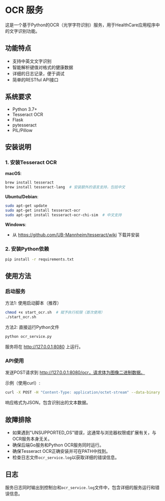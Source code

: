 # OCR 服务

这是一个基于Python的OCR（光学字符识别）服务，用于HealthCare应用程序中的文字识别功能。

## 功能特点

- 支持中英文文字识别
- 智能解析键值对格式的健康数据
- 详细的日志记录，便于调试
- 简单的RESTful API接口

## 系统要求

- Python 3.7+
- Tesseract OCR
- Flask
- pytesseract
- PIL/Pillow

## 安装说明

### 1. 安装Tesseract OCR

**macOS**:
```bash
brew install tesseract
brew install tesseract-lang  # 安装额外的语言支持，包括中文
```

**Ubuntu/Debian**:
```bash
sudo apt-get update
sudo apt-get install tesseract-ocr
sudo apt-get install tesseract-ocr-chi-sim  # 中文支持
```

**Windows**:
- 从 https://github.com/UB-Mannheim/tesseract/wiki 下载并安装

### 2. 安装Python依赖

```bash
pip install -r requirements.txt
```

## 使用方法

### 启动服务

方法1: 使用启动脚本（推荐）
```bash
chmod +x start_ocr.sh  # 赋予执行权限（首次使用）
./start_ocr.sh
```

方法2: 直接运行Python文件
```bash
python ocr_service.py
```

服务将在 http://127.0.0.1:8080 上运行。

### API使用

发送POST请求到 http://127.0.0.1:8080/ocr，请求体为图像二进制数据。

示例（使用curl）:
```bash
curl -X POST -H "Content-Type: application/octet-stream" --data-binary "@/path/to/image.jpg" http://127.0.0.1:8080/ocr
```

响应格式为JSON，包含识别出的文本数据。

## 故障排除

- 如果遇到"UNSUPPORTED_OS"错误，这通常与浏览器权限或扩展有关，与OCR服务本身无关。
- 确保后端Go服务和Python OCR服务同时运行。
- 确保Tesseract OCR正确安装并可在PATH中找到。
- 检查日志文件`ocr_service.log`以获取详细的错误信息。

## 日志

服务日志同时输出到控制台和`ocr_service.log`文件中，包含详细的服务运行和错误信息。
